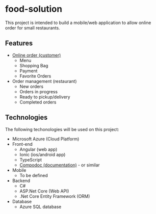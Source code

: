 # food-solution
This project is intended to build a mobile/web application to allow online order for small restaurants.

## Features
- [Online order (customer)](features/online-order)
  - Menu
  - Shopping Bag
  - Payment
  - Favorite Orders
- Order management (restaurant)
  - New orders
  - Orders in progress
  - Ready to pickup/delivery
  - Completed orders

## Technologies
The following techonologies will be used on this project:
- Microsoft Azure (Cloud Platform)
- Front-end
  - Angular (web app)
  - Ionic (ios/android app)
  - TypeScript
  - [Compodoc (documentation)](https://compodoc.app) - or similar
- Mobile
  - To be defined
- Backend
  - C#
  - ASP.Net Core (Web API)
  - .Net Core Entity Framework (ORM)
- Database
  - Azure SQL database

